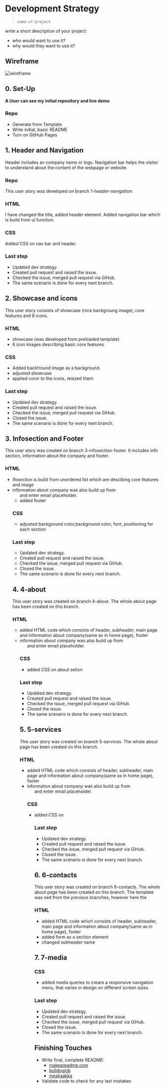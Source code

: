 # Development Strategy

> `name-of-project`

write a short description of your project:
- who would want to use it?
- why would they want to use it?

## Wireframe

<!-- include a wireframe for your project in this repository, and display it here -->
<!-- wireframe.cc is a good site for getting started with wireframes -->
![wireframe]()

## 0. Set-Up

__A User can see my initial repository and live demo__

### Repo

- Generate from Template
- Write initial, basic README
- Turn on GitHub Pages

## 1. Header and Navigation

Header includes an company name or logo.
Navigation bar helps the visitor to understand about the content of the webpage or website.



### Repo
This user story was developed on branch *1-header-navigation*.


### HTML

I have changed the title, added header element.
Added navigation bar which is build from ul function.

### CSS

Added CSS on nav bar and header.

### Last step
* Updated dev strategy.
* Created pull request and raised the issue.
* Checked the issue, merged pull request via GiHub.
* The same scenario is done for every next branch.


## 2. Showcase and icons

This user story consists of showcase (nice backgroung image), core features and 6 icons.

### HTML

- showcase (was developed from preloaded template)
- 6 icon images describing basic core features

### CSS

- Added backfround image as a background.
- adjusted showcase
- applied coror to the icons, resized them

### Last step
* Updated dev strategy.
* Created pull request and raised the issue.
* Checked the issue, merged pull request via GiHub.
* Closed the issue.
* The same scenario is done for every next branch.
## 3. Infosection and Footer

This user story was created on branch 3-infosection-footer.
It includes info section, information about the company and footer.

### HTML

- ifosection is bulid from unordered list which are descibing core features and image
- information about company was also build up from <ul> and enter email placeholder.
- added footer

### CSS

- adjusted backgorund color,background color, font, positioning for each section


### Last step
* Updated dev strategy.
* Created pull request and raised the issue.
* Checked the issue, merged pull request via GiHub.
* Closed the issue.
* The same scenario is done for every next branch.
## 4. 4-about

This user story was created on branch 4-about.
The whole about page has been created on this branch.

### HTML

- added HTML code which consists of header, subheader, main page and information about company(same as in home page), footer
- information about company was also build up from <ul> and enter email placeholder.


### CSS

- added CSS on about setion


### Last step
* Updated dev strategy.
* Created pull request and raised the issue.
* Checked the issue, merged pull request via GiHub.
* Closed the issue.
* The same scenario is done for every next branch.
## 5. 5-services

This user story was created on branch 5-services.
The whole about page has been created on this branch.

### HTML

- added HTML code which consists of header, subheader, main page and information about company(same as in home page), footer
- information about company was also build up from <ul> and enter email placeholder.


### CSS

- added CSS on <ul>


### Last step
* Updated dev strategy.
* Created pull request and raised the issue.
* Checked the issue, merged pull request via GiHub.
* Closed the issue.
* The same scenario is done for every next branch.
## 6. 6-contacts

This user story was created on branch 6-contacts.
The whole about page has been created on this branch. The template was sed from the previous branches, however here the 

### HTML

- added HTML code which consists of header, subheader, main page and information about company(same as in home page), footer
- added form as a section element
- changed subheader name
## 7. 7-media

### CSS

- added media queries to creare a responsive navigation menu, that varies in design on different screen sizes.

### Last step
* Updated dev strategy.
* Created pull request and raised the issue.
* Checked the issue, merged pull request via GiHub.
* Closed the issue.
* The same scenario is done for every next branch.




## Finishing Touches

- Write final, complete README:
  - [makeareadme.com](https://www.makeareadme.com/)
  - [bulldogjob](https://bulldogjob.com/news/449-how-to-write-a-good-readme-for-your-github-project)
  - [meakaakka](https://medium.com/@meakaakka/a-beginners-guide-to-writing-a-kickass-readme-7ac01da88ab3)
- Validate code to check for any last mistakes
